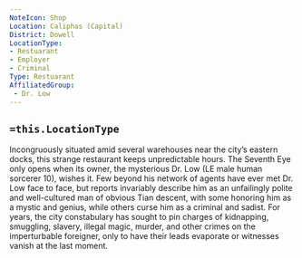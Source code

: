 ```yaml
---
NoteIcon: Shop 
Location: Caliphas (Capital) 
District: Dowell
LocationType:
- Restuarant 
- Employer 
- Criminal 
Type: Restuarant 
AffiliatedGroup:
 - Dr. Low
---
```


## `=this.LocationType`
Incongruously situated amid several warehouses near the city’s eastern docks, this strange restaurant keeps unpredictable hours. The Seventh Eye only opens when its owner, the mysterious Dr. Low (LE male human sorcerer 10), wishes it. Few beyond his network of agents have ever met Dr. Low face to face, but reports invariably describe him as an unfailingly polite and well-cultured man of obvious Tian descent, with some honoring him as a mystic and genius, while others curse him as a criminal and sadist. For years, the city constabulary has sought to pin charges of kidnapping, smuggling, slavery, illegal magic, murder, and other crimes on the imperturbable foreigner, only to have their leads evaporate or witnesses vanish at the last moment.
